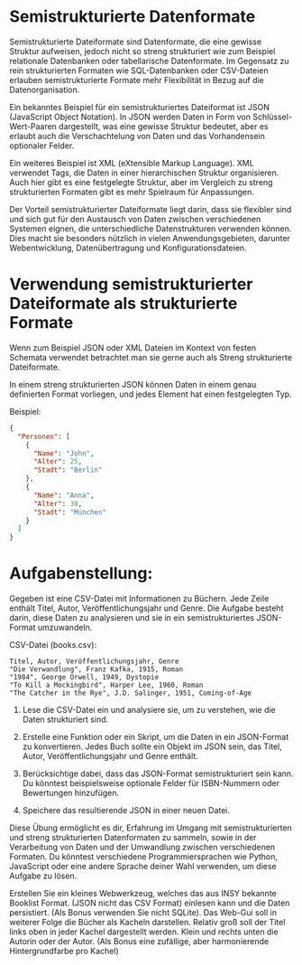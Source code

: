 # Semistrukturierte Datenformate

Semistrukturierte Dateiformate sind Datenformate, die eine gewisse Struktur aufweisen, jedoch nicht so streng strukturiert wie zum Beispiel relationale Datenbanken oder tabellarische Datenformate. Im Gegensatz zu rein strukturierten Formaten wie SQL-Datenbanken oder CSV-Dateien erlauben semistrukturierte Formate mehr Flexibilität in Bezug auf die Datenorganisation.

Ein bekanntes Beispiel für ein semistrukturiertes Dateiformat ist JSON (JavaScript Object Notation). In JSON werden Daten in Form von Schlüssel-Wert-Paaren dargestellt, was eine gewisse Struktur bedeutet, aber es erlaubt auch die Verschachtelung von Daten und das Vorhandensein optionaler Felder.

Ein weiteres Beispiel ist XML (eXtensible Markup Language). XML verwendet Tags, die Daten in einer hierarchischen Struktur organisieren. Auch hier gibt es eine festgelegte Struktur, aber im Vergleich zu streng strukturierten Formaten gibt es mehr Spielraum für Anpassungen.

Der Vorteil semistrukturierter Dateiformate liegt darin, dass sie flexibler sind und sich gut für den Austausch von Daten zwischen verschiedenen Systemen eignen, die unterschiedliche Datenstrukturen verwenden können. Dies macht sie besonders nützlich in vielen Anwendungsgebieten, darunter Webentwicklung, Datenübertragung und Konfigurationsdateien.

# Verwendung semistrukturierter Dateiformate als strukturierte Formate

Wenn zum Beispiel JSON oder XML Dateien im Kontext von festen Schemata verwendet betrachtet man sie gerne auch als Streng strukturierte Dateiformate.

In einem streng strukturierten JSON können Daten in einem genau definierten Format vorliegen, und jedes Element hat einen festgelegten Typ.

Beispiel:

```json
{
  "Personen": [
    {
      "Name": "John",
      "Alter": 25,
      "Stadt": "Berlin"
    },
    {
      "Name": "Anna",
      "Alter": 30,
      "Stadt": "München"
    }
  ]
}

```

# Aufgabenstellung:

Gegeben ist eine CSV-Datei mit Informationen zu Büchern. Jede Zeile enthält Titel, Autor, Veröffentlichungsjahr und Genre. Die Aufgabe besteht darin, diese Daten zu analysieren und sie in ein semistrukturiertes JSON-Format umzuwandeln.

CSV-Datei (books.csv):

```csv
Titel, Autor, Veröffentlichungsjahr, Genre
"Die Verwandlung", Franz Kafka, 1915, Roman
"1984", George Orwell, 1949, Dystopie
"To Kill a Mockingbird", Harper Lee, 1960, Roman
"The Catcher in the Rye", J.D. Salinger, 1951, Coming-of-Age
```

1. Lese die CSV-Datei ein und analysiere sie, um zu verstehen, wie die Daten strukturiert sind.

2. Erstelle eine Funktion oder ein Skript, um die Daten in ein JSON-Format zu konvertieren. Jedes Buch sollte ein Objekt im JSON sein, das Titel, Autor, Veröffentlichungsjahr und Genre enthält.
    
3. Berücksichtige dabei, dass das JSON-Format semistrukturiert sein kann. Du könntest beispielsweise optionale Felder für ISBN-Nummern oder Bewertungen hinzufügen.

4. Speichere das resultierende JSON in einer neuen Datei.

Diese Übung ermöglicht es dir, Erfahrung im Umgang mit semistrukturierten und streng strukturierten Datenformaten zu sammeln, sowie in der Verarbeitung von Daten und der Umwandlung zwischen verschiedenen Formaten. Du könntest verschiedene Programmiersprachen wie Python, JavaScript oder eine andere Sprache deiner Wahl verwenden, um diese Aufgabe zu lösen.


Erstellen Sie ein kleines Webwerkzeug, welches das aus INSY bekannte Booklist Format. (JSON nicht das CSV Format) einlesen kann und die Daten persistiert. (Als Bonus verwenden Sie nicht SQLite). Das Web-Gui soll in weiterer Folge die Bücher als Kacheln darstellen. Relativ groß soll der Titel links oben in jeder Kachel dargestellt werden. Klein und rechts unten die Autorin oder der Autor. (Als Bonus eine zufällige, aber harmonierende Hintergrundfarbe pro Kachel)
